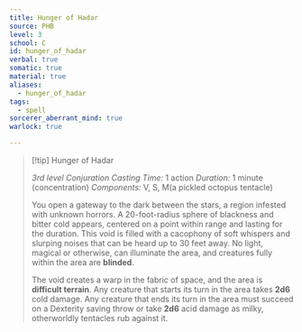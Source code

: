 ```yaml
---
title: Hunger of Hadar
source: PHB
level: 3
school: C
id: hunger_of_hadar
verbal: true
somatic: true
material: true
aliases:
  - hunger_of_hadar
tags:
  - spell
sorcerer_aberrant_mind: true
warlock: true

---
```

>[!tip] Hunger of Hadar
>
> *3rd level Conjuration*
> *Casting Time:* 1 action
> *Duration:* 1 minute (concentration)
> *Components:* V, S, M(a pickled octopus tentacle)
>
>You open a gateway to the dark between the stars, a region infested with unknown horrors. A 20-foot-radius sphere of blackness and bitter cold appears, centered on a point within range and lasting for the duration. This void is filled with a cacophony of soft whispers and slurping noises that can be heard up to 30 feet away. No light, magical or otherwise, can illuminate the area, and creatures fully within the area are **blinded**.
>
>The void creates a warp in the fabric of space, and the area is **difficult terrain**. Any creature that starts its turn in the area takes **2d6** cold damage. Any creature that ends its turn in the area must succeed on a Dexterity saving throw or take **2d6** acid damage as milky, otherworldly tentacles rub against it.
>

